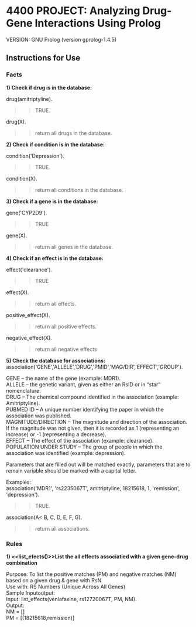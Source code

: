 # 4400 PROJECT: Analyzing Drug-Gene Interactions Using Prolog

VERSION: GNU Prolog (version gprolog-1.4.5)

## Instructions for Use

### Facts

**1) Check if drug is in the database:**

drug(amitriptyline).
>>TRUE.

drug(X).
>>return all drugs in the database.

**2) Check if condition is in the database:**

condition('Depression').
>>TRUE.

condition(X).
>>return all conditions in the database.

**3) Check if a gene is in the database:**

gene('CYP2D9').
>>TRUE

gene(X).
>>return all genes in the database.

**4) Check if an effect is in the database:**

effect('clearance').
>>TRUE

effect(X).
>>return all effects.

positive_effect(X).
>>return all positive effects.

negative_effect(X).
>>return all negative effects


**5) Check the database for associations:**
association('GENE','ALLELE','DRUG','PMID','MAG/DIR','EFFECT','GROUP').

GENE – the name of the gene (example: MDR1).<br />
ALLELE – the genetic variant, given as either an RsID or in “star” nomenclature.<br />
DRUG – The chemical compound identified in the association (example: Amitriptyline).<br />
PUBMED ID – A unique number identifying the paper in which the association was published.<br />
MAGNITUDE/DIRECTION – The magnitude and direction of the association. If the magnitude was not given, then it is recorded as 1 (representing an increase) or -1 (representing a decrease).<br />
EFFECT – The effect of the association (example: clearance).<br />
POPULATION UNDER STUDY – The group of people in which the association was identified (example: depression).<br />

Parameters that are filled out will be matched exactly, parameters that are to remain variable should be marked with a capital letter.

Examples:<br />
association('MDR1', 'rs2235067T', amitriptyline, 18215618, 1, 'remission', 'depression').
>>TRUE.

association(A< B, C, D, E, F, G).
>>return all associations.

### Rules

**1) <<list_efects()>>List the all effects associatied with a given gene-drug combination**

Purpose: To list the positive matches (PM) and negative matches (NM) based on a given drug & gene with RsN<br />
Use with: RS Numbers (Unique Across All Genes) <br />
Sample Inputoutput:<br />
Input: list_effects(venlafaxine, rs12720067T, PM, NM).<br />
Output:<br />
NM = []<br />
PM = [(18215618,remission)]<br />
